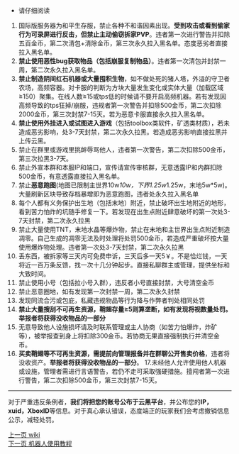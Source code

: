 * 请仔细阅读
1. 国际版服务器为和平生存服，禁止各种不和谐因素出现。**受到攻击或看到偷家行为可录屏进行反击，但禁止主动偷窃拆家PVP**。违者第一次进行警告并扣除五百金币，第二次清包+清除金币，第三次永久拉入黑名单。态度恶劣者直接拉入黑名单。
2. **禁止使用恶性bug获取物品（包括崩服复制物品）**。违者第一次清包并封禁一周，第二次永久拉入黑名单。
3. **禁止制造阴间红石机器或大量囤积生物**，如不做处死的猪人塔，外溢的守卫者农场，高频容器。对卡服的判断为方块大量发生变化或实体大量（加载区域≥150）聚集。在线人数≥15或tps低的时候请不要开启高频机器。若有发现因高频导致的tps狂掉/崩服，违规者第一次警告并扣除500金币，第二次扣除2000金币，第三次封禁7-15天。若为恶意卡服直接永久拉入黑名单。
4. **禁止使用外挂进入或试图进入游戏**（包括toolbox类软件，矿透类材质），若未造成恶劣影响，处3-7天封禁，第二次永久拉黑。若造成恶劣影响直接拉黑并上传云黑。
5. 禁止在群里或游戏里挑衅辱骂他人，违者第一次警告，第二次扣除500金币，第三次拉黑3-7天。
6. 禁止外宣本群和本服IP和端口，宣传请宣传审核群，无意透露IP和内群扣除500金币，有意透露直接拉入黑名单。
7. 禁止**恶意跑图**(地图已限制主世界10w*10w，下界1.25w*1.25w，末地5w*5w)。大量刷新区块导致存档暴增即为恶意跑图，违者处永久拉入黑名单
8. 每个人都有义务保护出生地（包括末地）附近，禁止破坏出生地附近的地形，看到苦力怕炸的坑随手修复一下。若发现在出生点附近肆意破坏的第一次处3-7天封禁，第二次永久拉黑
9. 禁止大量使用TNT，末地水晶等爆炸物，禁止在末地和主世界出生点附近制造凋零。自己生成的凋零无法及时处理将处罚500金币，若造成严重破坏按大量使用爆炸物处理。违者第一次处3-7天封禁，第二次永久拉黑
10. 丢东西，被拆家等三天内可免费申诉，三天后多一天5￥。不是恰烂钱，一天将近一百万条反馈，找一次十几分钟起步。直接私聊群主或管理，提供坐标和大致时间。 
11. 禁止使用小号（包括拉小号入群），违反者小号直接封禁，大号清空金币
12. 禁止恶意圈地，如有发现第一次封禁一周，第二次永久封禁 
13. 发现同流合污或包庇，私藏违规物品等行为降与作弊者判处相同处罚  
14. **禁止大量搜刮不可再生资源，鞘翅存量≥5则算垄断，如有发现将视数量处罚。举报者将获得没收物品的一部分**  
15. 无意导致他人设施损坏请及时联系管理或主人协商（如苦力怕爆炸，炸矿等），被举报查到身上将扣除300金币。若协商无果直接强制执行并清空金币。  
16. **买卖鞘翅等不可再生资源，需提前向管理报备并在群聊公开售卖价格**，违者将没收资产。**举报者将获得没收物品的一部分**。
17.未经他人允许使用他人机器或设施，管理者需进行言语警告，若仍不走可采取强硬措施。擅闯者第一次进行警告，第二次扣除500金币，第三次封禁7-15天。
***

对于严重违反条例者，**我们将把您的账号公布于云黑平台**，并公布您的**IP，xuid，XboxID**等信息。对于真心承认错误，态度端正的玩家我们会考虑撤销信息公示，减轻处罚。

[上一页 wiki](https://github.com/doubiovo/3wind/wiki)                                                                                                   
[下一页 机器人使用教程](https://github.com/doubiovo/3wind/wiki/%E6%9C%BA%E5%99%A8%E4%BA%BA%E4%BD%BF%E7%94%A8%E6%95%99%E7%A8%8B)
